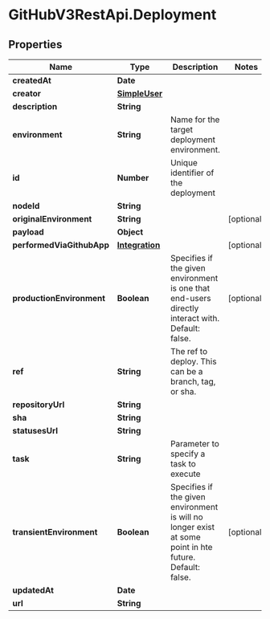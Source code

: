 # GitHubV3RestApi.Deployment

## Properties

Name | Type | Description | Notes
------------ | ------------- | ------------- | -------------
**createdAt** | **Date** |  | 
**creator** | [**SimpleUser**](SimpleUser.md) |  | 
**description** | **String** |  | 
**environment** | **String** | Name for the target deployment environment. | 
**id** | **Number** | Unique identifier of the deployment | 
**nodeId** | **String** |  | 
**originalEnvironment** | **String** |  | [optional] 
**payload** | **Object** |  | 
**performedViaGithubApp** | [**Integration**](Integration.md) |  | [optional] 
**productionEnvironment** | **Boolean** | Specifies if the given environment is one that end-users directly interact with. Default: false. | [optional] 
**ref** | **String** | The ref to deploy. This can be a branch, tag, or sha. | 
**repositoryUrl** | **String** |  | 
**sha** | **String** |  | 
**statusesUrl** | **String** |  | 
**task** | **String** | Parameter to specify a task to execute | 
**transientEnvironment** | **Boolean** | Specifies if the given environment is will no longer exist at some point in hte future. Default: false. | [optional] 
**updatedAt** | **Date** |  | 
**url** | **String** |  | 


